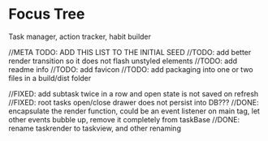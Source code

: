 # Focus Tree

Task manager, action tracker, habit builder

//META TODO: ADD THIS LIST TO THE INITIAL SEED
//TODO: add better render transition so it does not flash unstyled elements
//TODO: add readme info
//TODO: add favicon
//TODO: add packaging into one or two files in a build/dist folder

//FIXED: add subtask twice in a row and open state is not saved on refresh
//FIXED: root tasks open/close drawer does not persist into DB???
//DONE: encapsulate the render function, could be an event listener on main tag, let other events bubble up, remove it completely from taskBase
//DONE: rename taskrender to taskview, and other renaming
